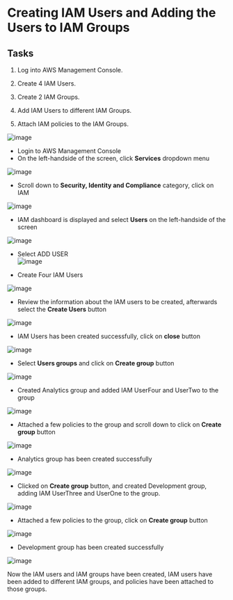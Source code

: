 # Creating IAM Users and Adding the Users to IAM Groups

## Tasks
1. Log into AWS Management Console.

2. Create 4 IAM Users.

3. Create 2 IAM Groups.

4. Add IAM Users to different IAM Groups.

5. Attach IAM policies to the IAM Groups.

![image](https://user-images.githubusercontent.com/20463821/120113951-c0cd9e00-c174-11eb-8d49-7bf94c9d0188.png)


- Login to AWS Management Console
- On the left-handside of the screen, click **Services** dropdown menu

![image](https://user-images.githubusercontent.com/20463821/120113569-f4a7c400-c172-11eb-8079-51c6609e58cc.png)

- Scroll down to **Security, Identity and Compliance** category, click on IAM

![image](https://user-images.githubusercontent.com/20463821/120113700-8c0d1700-c173-11eb-96c1-da8f14c40e02.png)

- IAM dashboard is displayed and select **Users** on the left-handside of the screen

![image](https://user-images.githubusercontent.com/20463821/120113750-d8f0ed80-c173-11eb-90d1-7670a7063b56.png)

- Select ADD USER  
![image](https://user-images.githubusercontent.com/20463821/120113823-2c633b80-c174-11eb-87a1-a8589e816733.png)

- Create Four IAM Users

![image](https://user-images.githubusercontent.com/20463821/120113857-5583cc00-c174-11eb-8912-d0e61ab8b240.png)

- Review the information about the IAM users to be created, afterwards select the **Create Users** button

![image](https://user-images.githubusercontent.com/20463821/120114219-fde66000-c175-11eb-8035-4523ab6a0932.png)

- IAM Users has been created successfully, click on **close** button

![image](https://user-images.githubusercontent.com/20463821/120114235-18203e00-c176-11eb-9ba5-2608eefd5fc0.png)

- Select **Users groups** and click on **Create group** button

![image](https://user-images.githubusercontent.com/20463821/120114336-a1377500-c176-11eb-9f38-f924359aee71.png)

- Created Analytics group and added IAM UserFour and UserTwo to the group

![image](https://user-images.githubusercontent.com/20463821/120114421-10ad6480-c177-11eb-8313-ea9c153b5de2.png)

- Attached a few policies to the group and scroll down to click on **Create group** button

![image](https://user-images.githubusercontent.com/20463821/120114476-3b97b880-c177-11eb-909b-f72a24bee8a5.png)

- Analytics group has been created successfully

![image](https://user-images.githubusercontent.com/20463821/120114540-831e4480-c177-11eb-8975-732b9330a9e5.png)

- Clicked on **Create group** button, and created Development group, adding IAM UserThree and UserOne to the group.

![image](https://user-images.githubusercontent.com/20463821/120114610-dd1f0a00-c177-11eb-8b2e-53a96d97fb24.png)

- Attached a few policies to the group, click on **Create group** button

![image](https://user-images.githubusercontent.com/20463821/120114783-a695bf00-c178-11eb-9980-3b7cebc85363.png)

- Development group has been created successfully

![image](https://user-images.githubusercontent.com/20463821/120114839-eb215a80-c178-11eb-9a58-295e6b322b55.png)

Now the IAM users and IAM groups have been created, IAM users have been added to different IAM groups, and policies have been attached to those groups.
